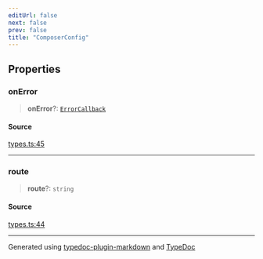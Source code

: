 ```yaml
---
editUrl: false
next: false
prev: false
title: "ComposerConfig"
---
```


## Properties

### onError

> **onError**?: [`ErrorCallback`](/api/type-aliases/errorcallback/)

#### Source

[types.ts:45](https://github.com/dmdin/chord/blob/5f43e0e/src/types.ts#L45)

***

### route

> **route**?: `string`

#### Source

[types.ts:44](https://github.com/dmdin/chord/blob/5f43e0e/src/types.ts#L44)

***

Generated using [typedoc-plugin-markdown](https://www.npmjs.com/package/typedoc-plugin-markdown) and [TypeDoc](https://typedoc.org/)
